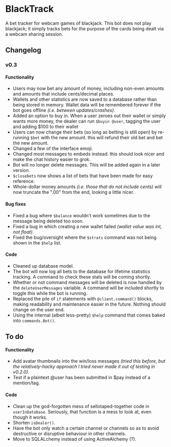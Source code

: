 # BlackTrack
A bet tracker for webcam games of blackjack.
This bot does not play blackjack; it simply tracks bets for the purpose of the cards being dealt via a webcam sharing session.

## Changelog

### v0.3
#### Functionality
* Users may now bet any amount of money, including non-even amounts and amounts that include cents/decimal places.
* Wallets and other statistics are now saved to a database rather than being stored in memory. Wallet data will be remembered forever if the bot goes offline _(i.e. between updates/crashes)_.
* Added an option to buy in. When a user zeroes out their wallet or simply wants more money, the dealer can run `$buyin @user`, tagging the user and adding $100 to their wallet
* Users can now change their bets (so long as betting is still open) by re-running `$bet` with the new amount. this will refund their old bet and bet the new amount.
* Changed a few of the interface emoji.
* Changed most messages to embeds instead. this should look nicer and make the chat history easier to grok.
* Bot will no longer delete messages. This will be added again in a later version.
* `$closebets` now shows a list of bets that have been made for easy reference.
* Whole-dollar money amounts _(i.e. those that do not include cents)_ will now truncate the ".00" from the end, looking a little nicer.

#### Bug fixes
* Fixed a bug where `$balance` wouldn't work sometimes due to the message being deleted too soon.
* Fixed a bug in which creating a new wallet failed _(wallet value was int, not float)_.
* Fixed the bug/oversight where the `$strats` command was not being shown in the `$help` list.

#### Code
* Cleaned up database model.
* The bot will now log all bets to the database for lifetime statistics tracking. A command to check these stats will be coming shortly.
* Whether or not command messages will be deleted is now handled by the `deleteUserMessages` variable. A command will be included shortly to toggle this while the bot is running.
* Replaced the pile of `if` statements with `@client.command()` blocks, making readability and maintenance easier in the future. Nothing should change on the user end.
* Using the internal (albeit less-pretty) `$help` command that comes baked into `commands.Bot()`.

## To do
#### Functionality
* Add avatar thumbnails into the win/loss messages _(tried this before, but the relatively-hacky approach I tried never made it out of testing in v0.2.0)_.
* Test if a plaintext @user has been submitted in $pay instead of a mention/tag.

#### Code
* Clean up the god-forgotten mess of sellotaped-together code in `userInDatabase`. Seriously, that function is a mess to look at, even though it works.
* Shorten `isDealer()`.
* Have the bot only watch a certain channel or channels so as to avoid destructive or disruptive behaviour in other channels.
* Move to SQLALchemy instead of using ActiveAlchemy (?).
